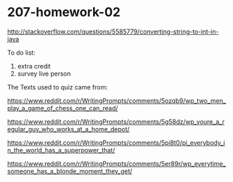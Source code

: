 # 207-homework-02
http://stackoverflow.com/questions/5585779/converting-string-to-int-in-java

To do list:
1. extra credit
2. survey live person


The Texts used to quiz came from:

https://www.reddit.com/r/WritingPrompts/comments/5ozqb9/wp_two_men_play_a_game_of_chess_one_can_read/

https://www.reddit.com/r/WritingPrompts/comments/5g58dz/wp_youre_a_regular_guy_who_works_at_a_home_depot/

https://www.reddit.com/r/WritingPrompts/comments/5pi8t0/pi_everybody_in_the_world_has_a_superpower_that/

https://www.reddit.com/r/WritingPrompts/comments/5er89r/wp_everytime_someone_has_a_blonde_moment_they_get/

